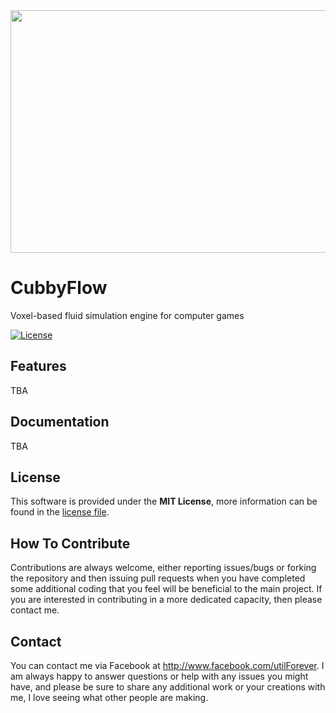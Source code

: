 <img src="https://github.com/utilForever/CubbyFlow/blob/master/Logo.png" align="center" width="631" height="388" />

# CubbyFlow

Voxel-based fluid simulation engine for computer games

[![License](https://img.shields.io/badge/Licence-MIT-blue.svg)](https://github.com/utilForever/CubbyFlow/blob/master/LICENSE)

## Features

TBA

## Documentation

TBA

## License

This software is provided under the **MIT License**, more information can be found in the [license file](https://github.com/utilForever/CubbyFlow/blob/master/LICENSE).

## How To Contribute

Contributions are always welcome, either reporting issues/bugs or forking the repository and then issuing pull requests when you have completed some additional coding that you feel will be beneficial to the main project. If you are interested in contributing in a more dedicated capacity, then please contact me.

## Contact

You can contact me via Facebook at http://www.facebook.com/utilForever. I am always happy to answer questions or help with any issues you might have, and please be sure to share any additional work or your creations with me, I love seeing what other people are making.